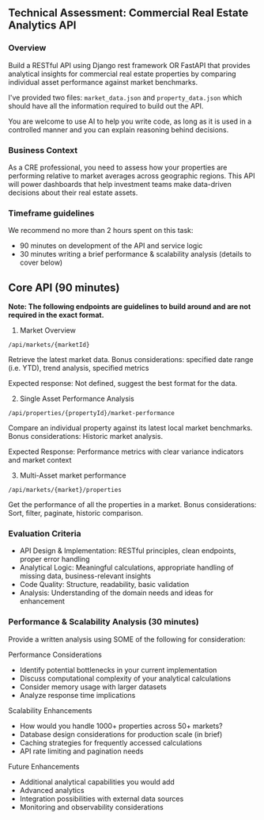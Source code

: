 ## Technical Assessment: Commercial Real Estate Analytics API
### Overview

Build a RESTful API using Django rest framework OR FastAPI that provides analytical insights for commercial real estate properties by comparing individual asset performance against market benchmarks. 

I've provided two files: ```market_data.json``` and ```property_data.json``` which should have all the information required to build out the API. 

You are welcome to use AI to help you write code, as long as it is used in a controlled manner and you can explain reasoning behind decisions. 

### Business Context

As a CRE professional, you need to assess how your properties are performing relative to market averages across geographic regions. This API will power dashboards that help investment teams make data-driven decisions about their real estate assets.

### Timeframe guidelines

We recommend no more than 2 hours spent on this task:
- 90 minutes on development of the API and service logic
- 30 minutes writing a brief performance & scalability analysis (details to cover below)

## Core API (90 minutes)

**Note: The following endpoints are guidelines to build around and are not required in the exact format.**

1. Market Overview

```/api/markets/{marketId}```

Retrieve the latest market data.
Bonus considerations: specified date range (i.e. YTD), trend analysis, specified metrics

Expected response: Not defined, suggest the best format for the data.

2. Single Asset Performance Analysis

```/api/properties/{propertyId}/market-performance```

Compare an individual property against its latest local market benchmarks.
Bonus considerations: Historic market analysis.

Expected Response: Performance metrics with clear variance indicators and market context

3. Multi-Asset market performance

```/api/markets/{market}/properties```

Get the performance of all the properties in a market.
Bonus considerations: Sort, filter, paginate, historic comparison.


### Evaluation Criteria

- API Design & Implementation: RESTful principles, clean endpoints, proper error handling
- Analytical Logic: Meaningful calculations, appropriate handling of missing data, business-relevant insights
- Code Quality: Structure, readability, basic validation
- Analysis: Understanding of the domain needs and ideas for enhancement

### Performance & Scalability Analysis (30 minutes)

Provide a written analysis using SOME of the following for consideration:

Performance Considerations
- Identify potential bottlenecks in your current implementation
- Discuss computational complexity of your analytical calculations
- Consider memory usage with larger datasets
- Analyze response time implications

Scalability Enhancements

- How would you handle 1000+ properties across 50+ markets?
- Database design considerations for production scale (in brief)
- Caching strategies for frequently accessed calculations
- API rate limiting and pagination needs

Future Enhancements
- Additional analytical capabilities you would add
- Advanced analytics
- Integration possibilities with external data sources
- Monitoring and observability considerations

